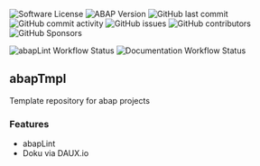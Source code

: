 
![Software License](https://img.shields.io/badge/license-MIT-brightgreen.svg?style=flat-square)
![ABAP Version](https://img.shields.io/badge/ABAP%20-7.50-brightgreen)
![GitHub last commit](https://img.shields.io/github/last-commit/abapTools/abapDomCheck)
![GitHub commit activity](https://img.shields.io/github/commit-activity/m/abapTools/abapDomCheck)
![GitHub issues](https://img.shields.io/github/issues/abapTools/abapTmpl)
![GitHub contributors](https://img.shields.io/github/contributors/abapTools/abapDomCheck)
![GitHub Sponsors](https://img.shields.io/github/sponsors/abapTools)

![abapLint Workflow Status](https://img.shields.io/github/workflow/status/abapTools/abapDomCheck/abaplint?label=abaplint)
![Documentation Workflow Status](https://img.shields.io/github/workflow/status/abapTools/abapDomCheck/Documentation?label=Documentation)


## abapTmpl
Template repository for abap projects



### Features

- abapLint
- Doku via DAUX.io
